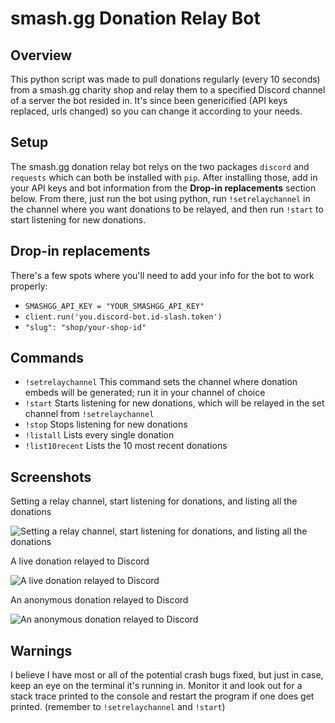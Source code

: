 # smash.gg Donation Relay Bot

## Overview 
This python script was made to pull donations regularly (every 10 seconds) from a smash.gg charity shop and relay them to a specified Discord channel of a server the bot resided in. It's since been genericified (API keys replaced, urls changed) so you can change it according to your needs. 

## Setup
The smash.gg donation relay bot relys on the two packages `discord` and `requests` which can both be installed with `pip`. After installing those, add in your API keys and bot information from the **Drop-in replacements** section below. From there, just run the bot using python, run `!setrelaychannel` in the channel where you want donations to be relayed, and then run `!start` to start listening for new donations. 

## Drop-in replacements
There's a few spots where you'll need to add your info for the bot to work properly:
 * `SMASHGG_API_KEY = "YOUR_SMASHGG_API_KEY"`
 * `client.run('you.discord-bot.id-slash.token')`
 * `"slug": "shop/your-shop-id"`

## Commands
 * `!setrelaychannel` This command sets the channel where donation embeds will be generated; run it in your channel of choice
 * `!start` Starts listening for new donations, which will be relayed in the set channel from `!setrelaychannel`
 * `!stop` Stops listening for new donations
 * `!listall` Lists every single donation
 * `!list10recent` Lists the 10 most recent donations

## Screenshots
Setting a relay channel, start listening for donations, and listing all the donations

![Setting a relay channel, start listening for donations, and listing all the donations](https://i.imgur.com/Odm0zsq.png)

A live donation relayed to Discord

![A live donation relayed to Discord](https://i.imgur.com/bSBXdwy.png)

An anonymous donation relayed to Discord

![An anonymous donation relayed to Discord](https://i.imgur.com/FyUrvlF.png)

## Warnings
I believe I have most or all of the potential crash bugs fixed, but just in case, keep an eye on the terminal it's running in. Monitor it and look out for a stack trace printed to the console and restart the program if one does get printed. (remember to `!setrelaychannel` and `!start`)

